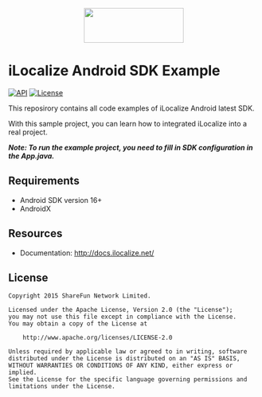 [<p align="center"><img src="https://cdnimage-b.aihelp.net/FileService/UserFile/202104080254062196a89b06db1.png" data-canonical-src="https://cdnimage-b.aihelp.net/FileService/UserFile/202104080254062196a89b06db1.png" width="200" height="70" align="center"/></p>](https://aihelp.net)



# iLocalize Android SDK Example



[![API](https://img.shields.io/badge/MinSdk-16%2B-brightgreen.svg?style=flat)](https://android-arsenal.com/api?level=16) [![License](https://img.shields.io/badge/License%20-Apache%202-337ab7.svg)](https://www.apache.org/licenses/LICENSE-2.0)



This reposirory contains all code examples of iLocalize Android latest SDK.

With this sample project, you can learn how to integrated iLocalize into a real project.

***Note: To run the example project, you need to fill in SDK configuration in the App.java.***



## Requirements

- Android SDK version 16+
- AndroidX



## Resources

- Documentation: http://docs.ilocalize.net/



## License

```
Copyright 2015 ShareFun Network Limited.

Licensed under the Apache License, Version 2.0 (the "License");
you may not use this file except in compliance with the License.
You may obtain a copy of the License at

    http://www.apache.org/licenses/LICENSE-2.0

Unless required by applicable law or agreed to in writing, software
distributed under the License is distributed on an "AS IS" BASIS,
WITHOUT WARRANTIES OR CONDITIONS OF ANY KIND, either express or implied.
See the License for the specific language governing permissions and
limitations under the License.
```

